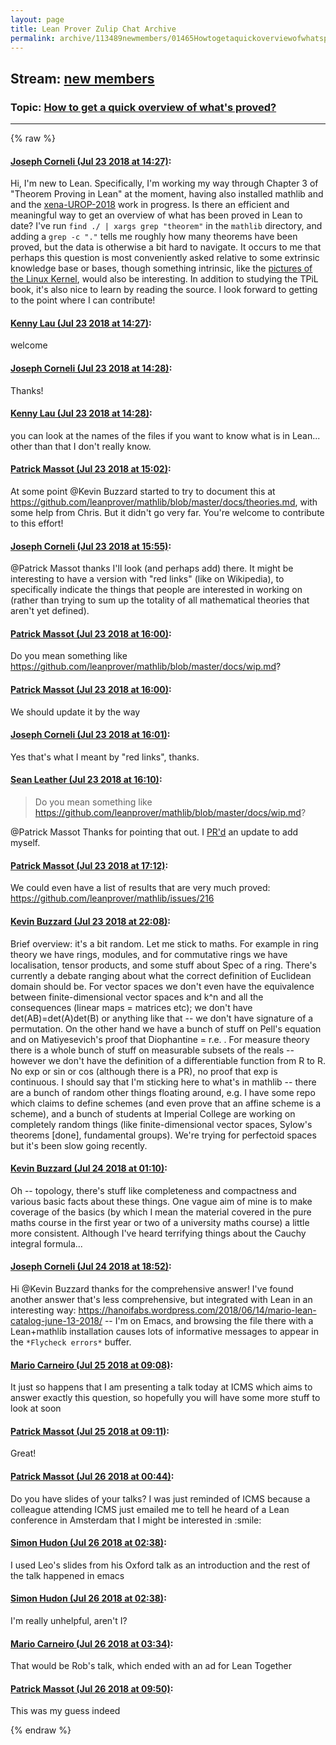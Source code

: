 ```yaml
---
layout: page
title: Lean Prover Zulip Chat Archive 
permalink: archive/113489newmembers/01465Howtogetaquickoverviewofwhatsproved.html
---
```


## Stream: [new members](index.html)
### Topic: [How to get a quick overview of what's proved?](01465Howtogetaquickoverviewofwhatsproved.html)

---


{% raw %}
#### [ Joseph Corneli (Jul 23 2018 at 14:27)](https://leanprover.zulipchat.com/#narrow/stream/113489-new%20members/topic/How%20to%20get%20a%20quick%20overview%20of%20what%27s%20proved%3F/near/130145533):
<p>Hi, I'm new to Lean.  Specifically, I'm working my way through Chapter 3 of  "Theorem Proving in Lean" at the moment, having also installed mathlib and and the <a href="https://github.com/ImperialCollegeLondon/xena-UROP-2018" target="_blank" title="https://github.com/ImperialCollegeLondon/xena-UROP-2018">xena-UROP-2018</a> work in progress.  Is there an efficient and meaningful way to get an overview of what has been proved in Lean to date?   I've run <code>find ./ | xargs grep "theorem"</code> in the <code>mathlib</code> directory, and adding a <code>grep -c "."</code> tells me roughly how many theorems have been proved, but the data is otherwise a bit hard to navigate.  It occurs to me that perhaps this question is most conveniently asked relative to some extrinsic knowledge base or bases, though something intrinsic, like the <a href="http://fcgp.sourceforge.net/" target="_blank" title="http://fcgp.sourceforge.net/">pictures of the Linux Kernel</a>, would also be interesting.   In addition to studying the TPiL book,  it's also nice to learn by reading the source.  I look forward to getting to the point where I can contribute!</p>

#### [ Kenny Lau (Jul 23 2018 at 14:27)](https://leanprover.zulipchat.com/#narrow/stream/113489-new%20members/topic/How%20to%20get%20a%20quick%20overview%20of%20what%27s%20proved%3F/near/130145546):
<p>welcome</p>

#### [ Joseph Corneli (Jul 23 2018 at 14:28)](https://leanprover.zulipchat.com/#narrow/stream/113489-new%20members/topic/How%20to%20get%20a%20quick%20overview%20of%20what%27s%20proved%3F/near/130145592):
<p>Thanks!</p>

#### [ Kenny Lau (Jul 23 2018 at 14:28)](https://leanprover.zulipchat.com/#narrow/stream/113489-new%20members/topic/How%20to%20get%20a%20quick%20overview%20of%20what%27s%20proved%3F/near/130145609):
<p>you can look at the names of the files if you want to know what is in Lean... other than that I don't really know.</p>

#### [ Patrick Massot (Jul 23 2018 at 15:02)](https://leanprover.zulipchat.com/#narrow/stream/113489-new%20members/topic/How%20to%20get%20a%20quick%20overview%20of%20what%27s%20proved%3F/near/130147185):
<p>At some point <span class="user-mention" data-user-id="110038">@Kevin Buzzard</span> started to try to document this at <a href="https://github.com/leanprover/mathlib/blob/master/docs/theories.md" target="_blank" title="https://github.com/leanprover/mathlib/blob/master/docs/theories.md">https://github.com/leanprover/mathlib/blob/master/docs/theories.md</a>, with some help from Chris. But it didn't go very far. You're welcome to contribute to this effort!</p>

#### [ Joseph Corneli (Jul 23 2018 at 15:55)](https://leanprover.zulipchat.com/#narrow/stream/113489-new%20members/topic/How%20to%20get%20a%20quick%20overview%20of%20what%27s%20proved%3F/near/130149675):
<p><span class="user-mention" data-user-id="110031">@Patrick Massot</span> thanks I'll look (and perhaps add) there.  It might be interesting to have a version with "red links" (like on Wikipedia), to specifically indicate the things that people are interested in working on  (rather than trying to sum up the totality of all mathematical theories that aren't yet defined).</p>

#### [ Patrick Massot (Jul 23 2018 at 16:00)](https://leanprover.zulipchat.com/#narrow/stream/113489-new%20members/topic/How%20to%20get%20a%20quick%20overview%20of%20what%27s%20proved%3F/near/130149910):
<p>Do you mean something like <a href="https://github.com/leanprover/mathlib/blob/master/docs/wip.md" target="_blank" title="https://github.com/leanprover/mathlib/blob/master/docs/wip.md">https://github.com/leanprover/mathlib/blob/master/docs/wip.md</a>?</p>

#### [ Patrick Massot (Jul 23 2018 at 16:00)](https://leanprover.zulipchat.com/#narrow/stream/113489-new%20members/topic/How%20to%20get%20a%20quick%20overview%20of%20what%27s%20proved%3F/near/130149929):
<p>We should update it by the way</p>

#### [ Joseph Corneli (Jul 23 2018 at 16:01)](https://leanprover.zulipchat.com/#narrow/stream/113489-new%20members/topic/How%20to%20get%20a%20quick%20overview%20of%20what%27s%20proved%3F/near/130149951):
<p>Yes that's what I meant by "red links", thanks.</p>

#### [ Sean Leather (Jul 23 2018 at 16:10)](https://leanprover.zulipchat.com/#narrow/stream/113489-new%20members/topic/How%20to%20get%20a%20quick%20overview%20of%20what%27s%20proved%3F/near/130150496):
<blockquote>
<p>Do you mean something like <a href="https://github.com/leanprover/mathlib/blob/master/docs/wip.md" target="_blank" title="https://github.com/leanprover/mathlib/blob/master/docs/wip.md">https://github.com/leanprover/mathlib/blob/master/docs/wip.md</a>?</p>
</blockquote>
<p><span class="user-mention" data-user-id="110031">@Patrick Massot</span> Thanks for pointing that out. I <a href="https://github.com/leanprover/mathlib/pull/215" target="_blank" title="https://github.com/leanprover/mathlib/pull/215">PR'd</a> an update to add myself.</p>

#### [ Patrick Massot (Jul 23 2018 at 17:12)](https://leanprover.zulipchat.com/#narrow/stream/113489-new%20members/topic/How%20to%20get%20a%20quick%20overview%20of%20what%27s%20proved%3F/near/130154245):
<p>We could even have a list of results that are very much proved: <a href="https://github.com/leanprover/mathlib/issues/216" target="_blank" title="https://github.com/leanprover/mathlib/issues/216">https://github.com/leanprover/mathlib/issues/216</a></p>

#### [ Kevin Buzzard (Jul 23 2018 at 22:08)](https://leanprover.zulipchat.com/#narrow/stream/113489-new%20members/topic/How%20to%20get%20a%20quick%20overview%20of%20what%27s%20proved%3F/near/130170995):
<p>Brief overview: it's a bit random. Let me stick to maths. For example in ring theory we have rings, modules, and for commutative rings we have localisation, tensor products, and some stuff about Spec of a ring. There's currently a debate ranging about what the correct definition of Euclidean domain should be. For vector spaces we don't even have the equivalence between finite-dimensional vector spaces and k^n and all the consequences (linear maps = matrices etc); we don't have det(AB)=det(A)det(B) or anything like that -- we don't have signature of a permutation. On the other hand we have a bunch of stuff on Pell's equation and on Matiyesevich's proof that Diophantine = r.e. . For measure theory there is a whole bunch of stuff on measurable subsets of the reals -- however we don't have the definition of a differentiable function from R to R. No exp or sin or cos (although there is a PR), no proof that exp is continuous. I should say that I'm sticking here to what's in mathlib -- there are a bunch of random other things floating around, e.g. I have some repo which claims to define schemes (and even prove that an affine scheme is a scheme), and a bunch of students at Imperial College are working on completely random things (like finite-dimensional vector spaces, Sylow's theorems [done], fundamental groups). We're trying for perfectoid spaces but it's been slow going recently.</p>

#### [ Kevin Buzzard (Jul 24 2018 at 01:10)](https://leanprover.zulipchat.com/#narrow/stream/113489-new%20members/topic/How%20to%20get%20a%20quick%20overview%20of%20what%27s%20proved%3F/near/130179008):
<p>Oh -- topology, there's stuff like completeness and compactness and various basic facts about these things. One vague aim of mine is to make coverage of the basics (by which I mean the material covered in the pure maths course in the first year or two of a university maths course) a little more consistent. Although I've heard terrifying things about the Cauchy integral formula...</p>

#### [ Joseph Corneli (Jul 24 2018 at 18:52)](https://leanprover.zulipchat.com/#narrow/stream/113489-new%20members/topic/How%20to%20get%20a%20quick%20overview%20of%20what%27s%20proved%3F/near/130222387):
<p>Hi <span class="user-mention" data-user-id="110038">@Kevin Buzzard</span> thanks for the comprehensive answer!  I've found another answer that's less comprehensive, but integrated with Lean in an interesting way: <a href="https://hanoifabs.wordpress.com/2018/06/14/mario-lean-catalog-june-13-2018/" target="_blank" title="https://hanoifabs.wordpress.com/2018/06/14/mario-lean-catalog-june-13-2018/">https://hanoifabs.wordpress.com/2018/06/14/mario-lean-catalog-june-13-2018/</a>  -- I'm on Emacs, and browsing the file there with a Lean+mathlib installation causes lots of informative messages to appear in the <code>*Flycheck errors*</code> buffer.</p>

#### [ Mario Carneiro (Jul 25 2018 at 09:08)](https://leanprover.zulipchat.com/#narrow/stream/113489-new%20members/topic/How%20to%20get%20a%20quick%20overview%20of%20what%27s%20proved%3F/near/130259194):
<p>It just so happens that I am presenting a talk today at ICMS which aims to answer exactly this question, so hopefully you will have some more stuff to look at soon</p>

#### [ Patrick Massot (Jul 25 2018 at 09:11)](https://leanprover.zulipchat.com/#narrow/stream/113489-new%20members/topic/How%20to%20get%20a%20quick%20overview%20of%20what%27s%20proved%3F/near/130259262):
<p>Great!</p>

#### [ Patrick Massot (Jul 26 2018 at 00:44)](https://leanprover.zulipchat.com/#narrow/stream/113489-new%20members/topic/How%20to%20get%20a%20quick%20overview%20of%20what%27s%20proved%3F/near/130306917):
<p>Do you have slides of your talks? I was just reminded of ICMS because a colleague attending ICMS just emailed me to tell he heard of a Lean conference in Amsterdam that I might be interested in <span class="emoji emoji-1f604" title="smile">:smile:</span></p>

#### [ Simon Hudon (Jul 26 2018 at 02:38)](https://leanprover.zulipchat.com/#narrow/stream/113489-new%20members/topic/How%20to%20get%20a%20quick%20overview%20of%20what%27s%20proved%3F/near/130312512):
<p>I used Leo's slides from his Oxford talk as an introduction and the rest of the talk happened in emacs</p>

#### [ Simon Hudon (Jul 26 2018 at 02:38)](https://leanprover.zulipchat.com/#narrow/stream/113489-new%20members/topic/How%20to%20get%20a%20quick%20overview%20of%20what%27s%20proved%3F/near/130312518):
<p>I'm really unhelpful, aren't I?</p>

#### [ Mario Carneiro (Jul 26 2018 at 03:34)](https://leanprover.zulipchat.com/#narrow/stream/113489-new%20members/topic/How%20to%20get%20a%20quick%20overview%20of%20what%27s%20proved%3F/near/130315090):
<p>That would be Rob's talk, which ended with an ad for Lean Together</p>

#### [ Patrick Massot (Jul 26 2018 at 09:50)](https://leanprover.zulipchat.com/#narrow/stream/113489-new%20members/topic/How%20to%20get%20a%20quick%20overview%20of%20what%27s%20proved%3F/near/130327831):
<p>This was my guess indeed</p>


{% endraw %}
